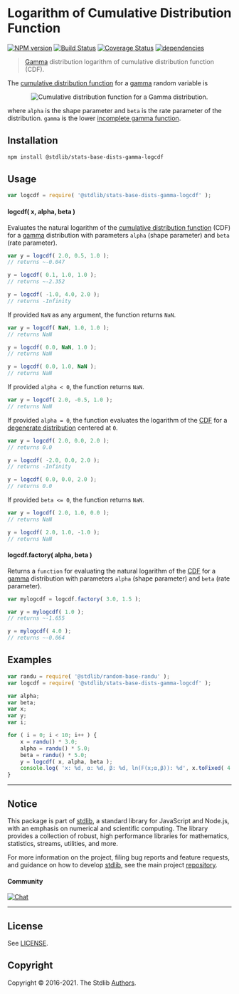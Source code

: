<!--

@license Apache-2.0

Copyright (c) 2021 The Stdlib Authors.

Licensed under the Apache License, Version 2.0 (the "License");
you may not use this file except in compliance with the License.
You may obtain a copy of the License at

   http://www.apache.org/licenses/LICENSE-2.0

Unless required by applicable law or agreed to in writing, software
distributed under the License is distributed on an "AS IS" BASIS,
WITHOUT WARRANTIES OR CONDITIONS OF ANY KIND, either express or implied.
See the License for the specific language governing permissions and
limitations under the License.

-->

# Logarithm of Cumulative Distribution Function

[![NPM version][npm-image]][npm-url] [![Build Status][test-image]][test-url] [![Coverage Status][coverage-image]][coverage-url] [![dependencies][dependencies-image]][dependencies-url]

> [Gamma][gamma-distribution] distribution logarithm of cumulative distribution function (CDF).

<section class="intro">

The [cumulative distribution function][cdf] for a [gamma][gamma-distribution] random variable is

<!-- <equation class="equation" label="eq:gamma_cdf" align="center" raw="F(x;\alpha,\beta) = \int_0^x f(u;\alpha,\beta)\,du= \frac{\gamma(\alpha, \beta x)}{\Gamma(\alpha)}" alt="Cumulative distribution function for a Gamma distribution."> -->

<div class="equation" align="center" data-raw-text="F(x;\alpha,\beta) = \int_0^x f(u;\alpha,\beta)\,du= \frac{\gamma(\alpha, \beta x)}{\Gamma(\alpha)}" data-equation="eq:gamma_cdf">
    <img src="https://cdn.jsdelivr.net/gh/stdlib-js/stdlib@9dcb6eb6ab19f2ea81f3bcab5344b29961028a0c/lib/node_modules/@stdlib/stats/base/dists/gamma/logcdf/docs/img/equation_gamma_cdf.svg" alt="Cumulative distribution function for a Gamma distribution.">
    <br>
</div>

<!-- </equation> -->

where `alpha` is the shape parameter and `beta` is the rate parameter of the distribution. `gamma` is the lower [incomplete gamma function][@stdlib/math/base/special/gammainc].

</section>

<!-- /.intro -->

<section class="installation">

## Installation

```bash
npm install @stdlib/stats-base-dists-gamma-logcdf
```

</section>

<section class="usage">

## Usage

```javascript
var logcdf = require( '@stdlib/stats-base-dists-gamma-logcdf' );
```

#### logcdf( x, alpha, beta )

Evaluates the natural logarithm of the [cumulative distribution function][cdf] (CDF) for a [gamma][gamma-distribution] distribution with parameters `alpha` (shape parameter) and `beta` (rate parameter).

```javascript
var y = logcdf( 2.0, 0.5, 1.0 );
// returns ~-0.047

y = logcdf( 0.1, 1.0, 1.0 );
// returns ~-2.352

y = logcdf( -1.0, 4.0, 2.0 );
// returns -Infinity
```

If provided `NaN` as any argument, the function returns `NaN`.

```javascript
var y = logcdf( NaN, 1.0, 1.0 );
// returns NaN

y = logcdf( 0.0, NaN, 1.0 );
// returns NaN

y = logcdf( 0.0, 1.0, NaN );
// returns NaN
```

If provided `alpha < 0`, the function returns `NaN`.

```javascript
var y = logcdf( 2.0, -0.5, 1.0 );
// returns NaN
```

If provided `alpha = 0`, the function evaluates the logarithm of the [CDF][cdf] for a [degenerate distribution][degenerate-distribution] centered at `0`.

```javascript
var y = logcdf( 2.0, 0.0, 2.0 );
// returns 0.0

y = logcdf( -2.0, 0.0, 2.0 );
// returns -Infinity

y = logcdf( 0.0, 0.0, 2.0 );
// returns 0.0
```

If provided `beta <= 0`, the function returns `NaN`.

```javascript
var y = logcdf( 2.0, 1.0, 0.0 );
// returns NaN

y = logcdf( 2.0, 1.0, -1.0 );
// returns NaN
```

#### logcdf.factory( alpha, beta )

Returns a `function` for evaluating the natural logarithm of the [CDF][cdf] for a [gamma][gamma-distribution]  distribution with parameters `alpha` (shape parameter) and `beta` (rate parameter).

```javascript
var mylogcdf = logcdf.factory( 3.0, 1.5 );

var y = mylogcdf( 1.0 );
// returns ~-1.655

y = mylogcdf( 4.0 );
// returns ~-0.064
```

</section>

<!-- /.usage -->

<section class="examples">

## Examples

<!-- eslint no-undef: "error" -->

```javascript
var randu = require( '@stdlib/random-base-randu' );
var logcdf = require( '@stdlib/stats-base-dists-gamma-logcdf' );

var alpha;
var beta;
var x;
var y;
var i;

for ( i = 0; i < 10; i++ ) {
    x = randu() * 3.0;
    alpha = randu() * 5.0;
    beta = randu() * 5.0;
    y = logcdf( x, alpha, beta );
    console.log( 'x: %d, α: %d, β: %d, ln(F(x;α,β)): %d', x.toFixed( 4 ), alpha.toFixed( 4 ), beta.toFixed( 4 ), y.toFixed( 4 ) );
}
```

</section>

<!-- /.examples -->


<section class="main-repo" >

* * *

## Notice

This package is part of [stdlib][stdlib], a standard library for JavaScript and Node.js, with an emphasis on numerical and scientific computing. The library provides a collection of robust, high performance libraries for mathematics, statistics, streams, utilities, and more.

For more information on the project, filing bug reports and feature requests, and guidance on how to develop [stdlib][stdlib], see the main project [repository][stdlib].

#### Community

[![Chat][chat-image]][chat-url]

---

## License

See [LICENSE][stdlib-license].


## Copyright

Copyright &copy; 2016-2021. The Stdlib [Authors][stdlib-authors].

</section>

<!-- /.stdlib -->

<!-- Section for all links. Make sure to keep an empty line after the `section` element and another before the `/section` close. -->

<section class="links">

[npm-image]: http://img.shields.io/npm/v/@stdlib/stats-base-dists-gamma-logcdf.svg
[npm-url]: https://npmjs.org/package/@stdlib/stats-base-dists-gamma-logcdf

[test-image]: https://github.com/stdlib-js/stats-base-dists-gamma-logcdf/actions/workflows/test.yml/badge.svg
[test-url]: https://github.com/stdlib-js/stats-base-dists-gamma-logcdf/actions/workflows/test.yml

[coverage-image]: https://img.shields.io/codecov/c/github/stdlib-js/stats-base-dists-gamma-logcdf/main.svg
[coverage-url]: https://codecov.io/github/stdlib-js/stats-base-dists-gamma-logcdf?branch=main

[dependencies-image]: https://img.shields.io/david/stdlib-js/stats-base-dists-gamma-logcdf.svg
[dependencies-url]: https://david-dm.org/stdlib-js/stats-base-dists-gamma-logcdf/main

[chat-image]: https://img.shields.io/gitter/room/stdlib-js/stdlib.svg
[chat-url]: https://gitter.im/stdlib-js/stdlib/

[stdlib]: https://github.com/stdlib-js/stdlib

[stdlib-authors]: https://github.com/stdlib-js/stdlib/graphs/contributors

[stdlib-license]: https://raw.githubusercontent.com/stdlib-js/stats-base-dists-gamma-logcdf/main/LICENSE

[gamma-distribution]: https://en.wikipedia.org/wiki/Gamma_distribution

[cdf]: https://en.wikipedia.org/wiki/Cumulative_Distribution_Function

[degenerate-distribution]: https://en.wikipedia.org/wiki/Degenerate_distribution

[@stdlib/math/base/special/gammainc]: https://github.com/stdlib-js/math-base-special-gammainc

</section>

<!-- /.links -->
